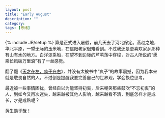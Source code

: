 ```yaml
---
layout: post
title: "Early August"
description: ""
category: 
tags: [思绪]
---
```

{% include JB/setup %}
算是正式进入暑假，前几天去了河北保定。燕赵之地，华北平原，一望无际的玉米地，在信阳老家很难看到。不过我还是更喜欢家乡那种有山有水的地方。白洋淀乘船，在望不到边际的芦苇荡中穿梭，对古人所说的“愿乘长风破万里浪”有了一丝感觉。

翻了翻《[天才在左，疯子在右](http://book.douban.com/subject/4242172/)》，并没有太被书中“疯子”的故事震撼，因为我本来就是敬畏自然的人。不过倒是提醒我要完善自己的世界观，学会换位思考。

最近被一些事情困扰，曾经自以为能坚持初衷，后来嘲笑那些鼓吹“不忘初衷”的人，到如今又再次迷失，越来越被其他人影响，越来越看不清，到底怎样才是成长，才是成熟呢？

黄生勉乎哉！
